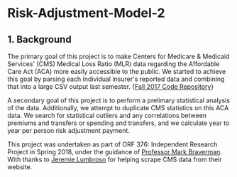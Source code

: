 # Risk-Adjustment-Model-2

## 1. Background

The primary goal of this project is to make Centers for Medicare & Medicaid Services' (CMS) Medical Loss Ratio (MLR) data regarding the Affordable Care Act (ACA) more easily accessible to the public. We started to achieve this goal by parsing each individual insurer's reported data and combining that into a large CSV output last semester. {[Fall 2017 Code Repository](https://github.com/guanzgrace/risk-adjustment-model)}

A secondary goal of this project is to perform a prelimary statistical analysis of the data. Additionally, we attempt to duplicate CMS statistics on this ACA data. We search for statistical outliers and any correlations between premiums and transfers or spending and transfers, and we calculate year to year per person risk adjustment payment.

This project was undertaken as part of ORF 376: Independent Research Project in Spring 2018, under the guidance of [Professor Mark Braverman](https://www.cs.princeton.edu/~mbraverm/). With thanks to [Jeremie Lumbroso](https://www.cs.princeton.edu/people/profile/lumbroso) for helping scrape CMS data from their website.
